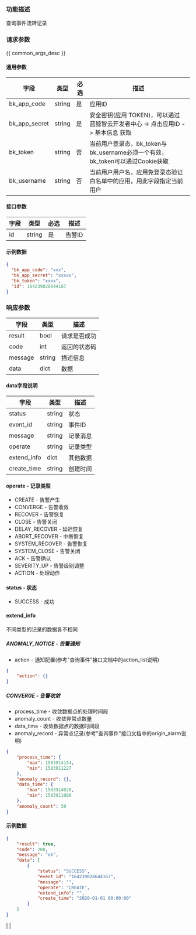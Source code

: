 ### 功能描述

查询事件流转记录

### 请求参数

{{ common_args_desc }}

#### 通用参数

| 字段          | 类型   | 必选 | 描述                                                         |
| ------------- | ------ | ---- | ------------------------------------------------------------ |
| bk_app_code   | string | 是   | 应用ID                                                       |
| bk_app_secret | string | 是   | 安全密钥(应用 TOKEN)，可以通过 蓝鲸智云开发者中心 -> 点击应用ID -> 基本信息 获取 |
| bk_token      | string | 否   | 当前用户登录态，bk_token与bk_username必须一个有效，bk_token可以通过Cookie获取 |
| bk_username   | string | 否   | 当前用户用户名，应用免登录态验证白名单中的应用，用此字段指定当前用户 |

#### 接口参数

| 字段 | 类型   | 必选 | 描述   |
| ---- | ------ | ---- | ------ |
| id   | string | 是   | 告警ID |

#### 示例数据

```json
{
  "bk_app_code": "xxx",
  "bk_app_secret": "xxxxx",
  "bk_token": "xxxx",
  "id": 164239028644167
}
```

### 响应参数

| 字段    | 类型   | 描述         |
| ------- | ------ | ------------ |
| result  | bool   | 请求是否成功 |
| code    | int    | 返回的状态码 |
| message | string | 描述信息     |
| data    | dict   | 数据         |

#### data字段说明

| 字段        | 类型   | 描述     |
| ----------- | ------ | -------- |
| status      | string | 状态     |
| event_id    | string | 事件ID   |
| message     | string | 记录消息 |
| operate     | string | 记录类型 |
| extend_info | dict   | 其他数据 |
| create_time | string | 创建时间 |

#### operate - 记录类型

* CREATE - 告警产生
* CONVERGE - 告警收敛
* RECOVER - 告警恢复
* CLOSE - 告警关闭
* DELAY_RECOVER - 延迟恢复
* ABORT_RECOVER - 中断恢复
* SYSTEM_RECOVER - 告警恢复
* SYSTEM_CLOSE - 告警关闭
* ACK - 告警确认
* SEVERITY_UP - 告警级别调整
* ACTION - 处理动作

#### status - 状态

* SUCCESS - 成功

#### extend_info

不同类型的记录的数据各不相同

##### ANOMALY_NOTICE - 告警通知

* action - 通知配置(参考"查询事件"接口文档中的action_list说明)

```json
{
    "action": {}
}
```

##### CONVERGE - 告警收敛

* process_time - 收敛数据点的处理时间段
* anomaly_count - 收敛异常点数量
* data_time - 收敛数据点的数据时间段
* anomaly_record - 异常点记录(参考"查询事件"接口文档中的origin_alarm说明)

```json
{
    "process_time": {
        "max": 1583914154,
        "min": 1583911227
    },
    "anomaly_record": {},
    "data_time": {
        "max": 1583914020,
        "min": 1583911080
    },
    "anomaly_count": 50
}
```

#### 示例数据

```json
{
    "result": true,
    "code": 200,
    "message": "ok",
    "data": [
        {
            "status": "SUCCESS",
            "event_id": "164239028644167",
            "message": "",
            "operate": "CREATE",
            "extend_info": "",
            "create_time": "2020-01-01 00:00:00"
        }
    ]
}
```

|
|
